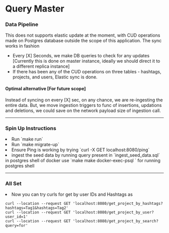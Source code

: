 <h1> Query Master </h1>

<h3> Data Pipeline </h3>
<p>
This does not supports elastic update at the moment, with CUD operations made on Postgres database outside
the scope of this application. The sync works in fashion

- Every [X] Seconds, we make DB queries to check for any updates [Currently this is done on master instance, ideally we should direct it to a different replica instance]
- If there has been any of the CUD operations on three tables - hashtags, projects, and users, Elastic sync is done.
</p>

<h4> Optimal alternative [For future scope]</h4>
<p>
Instead of syncing on every [X] sec, on any chance, we are re-ingesting the entire data. But, we move ingestion triggers to func of insertions,
updations and deletions, we could save on the network payload size of ingestion call.
</p>
<hr>

<h3> Spin Up Instructions </h3>
<li> Run `make run`</li>
<li> Run `make migrate-up` </li>
<li>Ensure Ping is working by trying `curl -X GET localhost:8080/ping` </li>
<li> ingest the seed data by running query present in `ingest_seed_data.sql` in postgres shell of docker 
 use `make make docker-exec-psql ` for running postgres shell</li>

<hr>
<h3> All Set</h3>
<li> Now you can try curls for get by user IDs and Hashtags as </li>

```
curl --location --request GET 'localhost:8080/get_project_by_hashtags?hashtags=Tag1&hashtags=Tag2'
curl --location --request GET 'localhost:8080/get_project_by_user?user_id=1'
curl --location --request GET 'localhost:8080/get_project_by_search?query=for'
```

